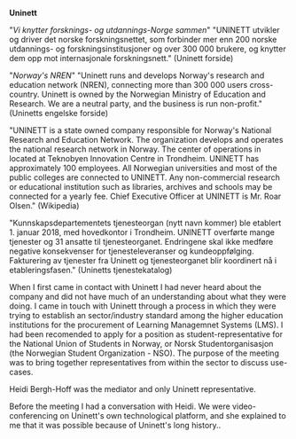 
**Uninett**

"*Vi knytter forsknings- og utdannings-Norge sammen*"
"UNINETT utvikler og driver det norske forskningsnettet, som forbinder mer enn 200 norske utdannings- og forskningsinstitusjoner og over 300 000 brukere, og knytter dem opp mot internasjonale forskningsnett." (Uninett forside)

"*Norway's NREN*"
"Uninett runs and develops Norway's research and education network (NREN), connecting more than 300 000 users cross-country. Uninett is owned by the Norwegian Ministry of Education and Research. We are a neutral party, and the business is run non-profit." (Uninetts engelske forside)

"UNINETT is a state owned company responsible for Norway's National Research and Education Network. The organization develops and operates the national research network in Norway. The center of operations in located at Teknobyen Innovation Centre in Trondheim. UNINETT has approximately 100 employees. All Norwegian universities and most of the public colleges are connected to UNINETT. Any non-commercial research or educational institution such as libraries, archives and schools may be connected for a yearly fee. Chief Executive Officer at UNINETT is Mr. Roar Olsen." (Wikipedia)

"Kunnskapsdepartementets tjenesteorgan (nytt navn kommer) ble etablert 1. januar 2018, med hovedkontor i Trondheim. UNINETT overførte mange tjenester og 31 ansatte til tjenesteorganet. Endringene skal ikke medføre negative konsekvenser for tjenesteleveranser og kundeoppfølging. Fakturering av tjenester fra Uninett og tjenesteorganet blir koordinert nå i etableringsfasen." (Uninetts tjenestekatalog)



When I first came in contact with Uninett I had never heard about the company and did not have much of an understanding about what they were doing. I came in touch with Uninett through a process in which they were trying to establish an sector/industry standard among the higher education institutions for the procurement of Learning Managemnet Systems (LMS). I had been recomended to apply for a position as student-representative for the National Union of Students in Norway, or Norsk Studentorganisasjon (the Norwegian Student Organization - NSO). The purpose of the meeting was to bring together representatives from within the sector to discuss use-cases. 

Heidi Bergh-Hoff was the mediator and only Uninett representative.  

Before the meeting I had a conversation with Heidi. We were video-conferencing on Uninett's own technological platform, and she explained to me that it was possible because of Uninett's long history.. 



